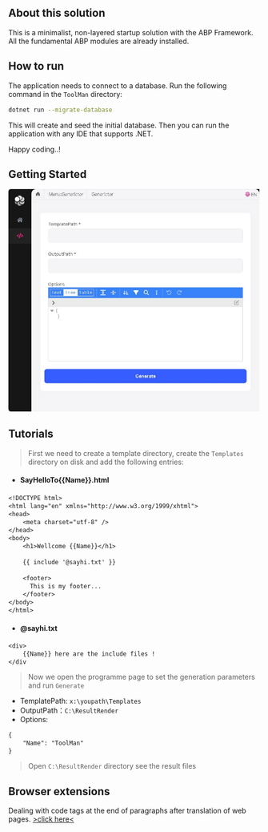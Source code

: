 ## About this solution

This is a minimalist, non-layered startup solution with the ABP Framework. All the fundamental ABP modules are already installed.

## How to run

The application needs to connect to a database. Run the following command in the `ToolMan` directory:

````bash
dotnet run --migrate-database
````

This will create and seed the initial database. Then you can run the application with any IDE that supports .NET.

Happy coding..!

## Getting Started
![Generictor](docs/images/Generictor.jpg)

## Tutorials
>First we need to create a template directory, create the `Templates` directory on disk and add the following entries:

* #### SayHelloTo{{Name}}.html
```
<!DOCTYPE html>
<html lang="en" xmlns="http://www.w3.org/1999/xhtml">
<head>
    <meta charset="utf-8" />
</head>
<body>
    <h1>Wellcome {{Name}}</h1>

    {{ include '@sayhi.txt' }}

    <footer>
      This is my footer...
    </footer>
</body>
</html>

```

* #### @sayhi.txt
```
<div>
    {{Name}} here are the include files !
</div
```

>Now we open the programme page to set the generation parameters and run `Generate`
* TemplatePath: `x:\youpath\Templates`
* OutputPath：`C:\ResultRender`
* Options:
```
{
    "Name": "ToolMan"
}
```

>Open `C:\ResultRender` directory see the result files

## Browser extensions
Dealing with code tags at the end of paragraphs after translation of web pages. [>click here<](https://microsoftedge.microsoft.com/addons/detail/%E7%BF%BB%E8%AF%91%E8%AE%BE%E7%BD%AE/kfgcdfhmodedolojlfmnpkdlnaaboiee)
